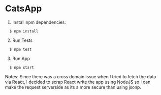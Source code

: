 # CatsApp

1. Install npm dependencies:
```
  $ npm install
```
2. Run Tests
```
  $ npm test
```
3. Run App
```
  $ npm start
```  

Notes:
Since there was a cross domain issue when I tried to fetch the data via React, I decided to scrap React write the app using NodeJS so I can make the request serverside as its a more secure than using jsonp.
